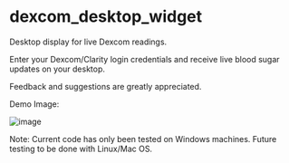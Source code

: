 # dexcom_desktop_widget
Desktop display for live Dexcom readings.

Enter your Dexcom/Clarity login credentials and receive live blood sugar updates on your desktop.

Feedback and suggestions are greatly appreciated.

Demo Image:


![image](https://github.com/user-attachments/assets/f8b281f2-3518-4a61-a204-a469c197af82)

Note: Current code has only been tested on Windows machines. Future testing to be done with Linux/Mac OS.
